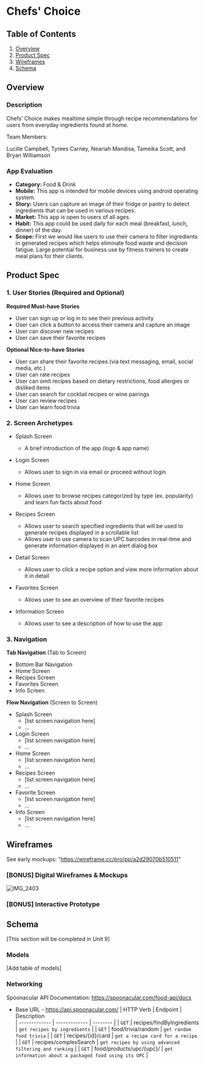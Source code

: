 # Chefs' Choice

## Table of Contents
1. [Overview](#Overview)
1. [Product Spec](#Product-Spec)
1. [Wireframes](#Wireframes)
2. [Schema](#Schema)

## Overview
### Description

Chefs’ Choice makes mealtime simple through recipe recommendations for users from everyday ingredients found at home.

Team Members:

Lucille Campbell,
Tyrees Carney,
Neariah Mandisa,
Tameika Scott, and
Bryan Williamson

### App Evaluation

- **Category:** Food & Drink
- **Mobile:** This app is intended for mobile devices using android operating system. 
- **Story:** Users can capture an image of their fridge or pantry to detect ingredients that can be used in various recipes. 
- **Market:** This app is open to users of all ages.
- **Habit:** This app could be used daily for each meal (breakfast, lunch, dinner) of the day. 
- **Scope:** First we would like users to use their camera to filter ingredients in generated recipes which helps eliminate food waste and decision fatigue. Large potential for business use by fitness trainers to create meal plans for their clients. 

## Product Spec

### 1. User Stories (Required and Optional)

**Required Must-have Stories**

* User can sign up or log in to see their previous activity
* User can click a button to access their camera and capture an image 
* User can discover new recipes 
* User can save their favorite recipes


**Optional Nice-to-have Stories**

* User can share their favorite recipes (via text messaging, email, social media, etc.)
* User can rate recipes
* User can omit recipes based on dietary restrictions, food allergies or disliked items
* User can search for cocktail recipes or wine pairings
* User can review recipes
* User can learn food trivia


### 2. Screen Archetypes

* Splash Screen 
   * A brief introduction of the app (logo & app name)

* Login Screen 
   * Allows user to sign in via email or proceed without login 

* Home Screen 
   * Allows user to browse recipes categorized by type (ex. popularity) and learn fun facts about food

* Recipes Screen 
   * Allows user to search specified ingredients that will be used to generate recipes displayed in a scrollable list
   * Allows user to use camera to scan UPC barcodes in real-time and generate information displayed in an alert dialog box
   
*  Detail Screen 
   * Allows user to click a recipe option and view more information about it in detail
 
*  Favorites Screen 
   * Allows user to see an overview of their favorite recipes

*  Information Screen 
   * Allows user to see a description of how to use the app
   

### 3. Navigation

**Tab Navigation** (Tab to Screen)

*  Bottom Bar Navigation
  *  Home Screen 
  *  Recipes Screen 
  *  Favorites Screen 
  *  Info Screen

**Flow Navigation** (Screen to Screen)

* Splash Screen
   * [list screen navigation here]
   * ...
* Login Screen 
   * [list screen navigation here]
   * ...
* Home Screen
   * [list screen navigation here]
   * ...
* Recipes Screen 
   * [list screen navigation here]
   * ...
* Favorite Screen 
   * [list screen navigation here]
   * ...
* Info Screen 
   * [list screen navigation here]
   * ...

## Wireframes
See early mockups: "https://wireframe.cc/pro/pp/a2d29070b510511" 

### [BONUS] Digital Wireframes & Mockups
![IMG_2403](https://user-images.githubusercontent.com/83090104/150610780-6ac70369-9e2a-4832-aefc-89422a03daf9.PNG)

### [BONUS] Interactive Prototype

## Schema 
[This section will be completed in Unit 9]
### Models
[Add table of models]
### Networking

Spoonacular API Documentation: https://spoonacular.com/food-api/docs

 * Base URL - https://api.spoonacular.com/
| HTTP Verb     | Endpoint      | Description   
| ------------- | ------------- | --------    |
| `GET`        | recipes/findByIngredients         | `get recipes by ingredients`   |
| `GET`        | food/trivia/random         | `get random food trivia`   |
| `GET`        | recipes/{id}/card        | `get a recipe card for a recipe`   |
| `GET`        | recipes/complexSearch      | `get recipes by using advanced filtering and ranking`   |
| `GET`        | food/products/upc/{upc}/      | `get information about a packaged food using its UPC`   |


